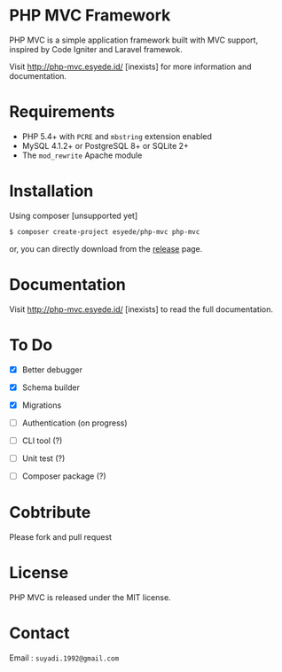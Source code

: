 # PHP MVC Framework
PHP MVC is a simple application framework built with MVC support, 
inspired by Code Igniter and Laravel framewok.

Visit http://php-mvc.esyede.id/ [inexists] for more information and documentation.


# Requirements
* PHP 5.4+ with `PCRE` and `mbstring` extension enabled
* MySQL 4.1.2+ or PostgreSQL 8+ or SQLite 2+
* The `mod_rewrite` Apache module


# Installation
Using composer [unsupported yet]
```sh
$ composer create-project esyede/php-mvc php-mvc
```

or, you can directly download from the [release](/releases) page.


# Documentation
Visit http://php-mvc.esyede.id/ [inexists] to read the full documentation.


# To Do
* [x] Better debugger
* [x] Schema builder
* [x] Migrations
* [ ] Authentication (on progress)
* [ ] CLI tool (?)
* [ ] Unit test (?)
* [ ] Composer package (?)


# Cobtribute
Please fork and pull request


# License
PHP MVC is released under the MIT license.


# Contact
Email : `suyadi.1992@gmail.com`